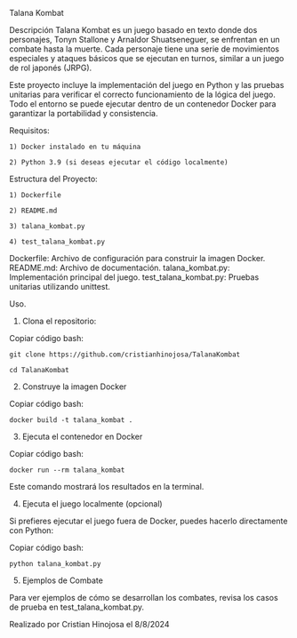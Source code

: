 Talana Kombat

Descripción
Talana Kombat es un juego basado en texto donde dos personajes, Tonyn Stallone y Arnaldor Shuatseneguer, se enfrentan en un combate hasta la muerte. Cada personaje tiene una serie de movimientos especiales y ataques básicos que se ejecutan en turnos, similar a un juego de rol japonés (JRPG).

Este proyecto incluye la implementación del juego en Python y las pruebas unitarias para verificar el correcto funcionamiento de la lógica del juego. Todo el entorno se puede ejecutar dentro de un contenedor Docker para garantizar la portabilidad y consistencia.

Requisitos:

    1) Docker instalado en tu máquina
    
    2) Python 3.9 (si deseas ejecutar el código localmente)

Estructura del Proyecto:

    1) Dockerfile
    
    2) README.md
    
    3) talana_kombat.py
    
    4) test_talana_kombat.py

Dockerfile: Archivo de configuración para construir la imagen Docker.
README.md: Archivo de documentación.
talana_kombat.py: Implementación principal del juego.
test_talana_kombat.py: Pruebas unitarias utilizando unittest.

Uso.

1. Clona el repositorio:

Copiar código bash:

    git clone https://github.com/cristianhinojosa/TalanaKombat
    
    cd TalanaKombat


2. Construye la imagen Docker

Copiar código bash:

    docker build -t talana_kombat .

3. Ejecuta el contenedor en Docker

Copiar código bash:
    
    docker run --rm talana_kombat
   
Este comando mostrará los resultados en la terminal.

4. Ejecuta el juego localmente (opcional)

Si prefieres ejecutar el juego fuera de Docker, puedes hacerlo directamente con Python:


Copiar código bash:

    python talana_kombat.py


5. Ejemplos de Combate

Para ver ejemplos de cómo se desarrollan los combates, revisa los casos de prueba en test_talana_kombat.py.


Realizado por Cristian Hinojosa el 8/8/2024
